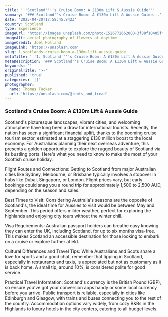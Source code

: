 ```yaml
---
title: '''Scotland''''s Cruise Boom: A £130m Lift & Aussie Guide'''
summary: '### Scotland''s Cruise Boom: A £130m Lift & Aussie Guide...'
date: '2025-04-20T17:58:45.842Z'
country: Scotland
type: Experience
imageUrl: 'https://images.unsplash.com/photo-1526772662000-3f88f10405ff'
imageAlt: aerial photography of flowers at daytime
imageCredit: Joel Holland
imageLink: 'https://unsplash.com'
slug: 1-scotlands-cruise-boom-a-130m-lift-aussie-guide
metaTitle: '''1. Scotland''''s Cruise Boom: A £130m Lift & Aussie Guide'''
metaDescription: '### Scotland''s Cruise Boom: A £130m Lift & Aussie Guide...'
keywords: ''
originalTitle: '>-'
published: 'true'
categories: '[]'
photographer:
  name: Thomas Tucker
  url: 'https://unsplash.com/@tents_and_tread'
---
```








### Scotland's Cruise Boom: A £130m Lift & Aussie Guide

Scotland's picturesque landscapes, vibrant cities, and welcoming atmosphere have long been a draw for international tourists. Recently, the nation has seen a significant financial uplift, thanks to the booming cruise tourism sector, estimated at a staggering £130 million boost to the local economy. For Australians planning their next overseas adventure, this presents a golden opportunity to explore the rugged beauty of Scotland via its bustling ports. Here's what you need to know to make the most of your Scottish cruise holiday.

Flight Routes and Connections: Getting to Scotland from major Australian cities like Sydney, Melbourne, or Brisbane typically involves a stopover in hubs like Dubai, Singapore, or London. Flight prices vary, but early bookings could snag you a round trip for approximately 1,500 to 2,500 AUD, depending on the season and sales.

Best Times to Visit: Considering Australia's seasons are the opposite of Scotland's, the ideal time for Aussies to visit would be between May and September. This period offers milder weather, perfect for exploring the highlands and enjoying city tours without the winter chill.

Visa Requirements: Australian passport holders can breathe easy knowing they can enter the UK, including Scotland, for up to six months visa-free. This makes Scotland an accessible destination for those looking to embark on a cruise or explore further afield.

Cultural Differences and Travel Tips: While Australians and Scots share a love for sports and a good chat, remember that tipping in Scotland, especially in restaurants and taxis, is appreciated but not as customary as it is back home. A small tip, around 10%, is considered polite for good service.

Practical Travel Information: Scotland's currency is the British Pound (GBP), so ensure you've got your conversion apps handy or some local currency before you arrive. Public transport is reliable, especially in cities like Edinburgh and Glasgow, with trains and buses connecting you to the rest of the country. Accommodation options vary widely, from cozy B&Bs in the Highlands to luxury hotels in the city centers, catering to all budget levels.
